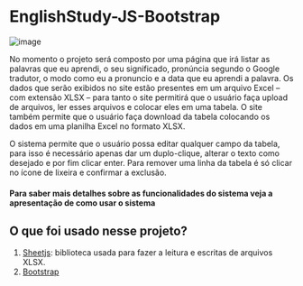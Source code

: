 # EnglishStudy-JS-Bootstrap

![image](https://user-images.githubusercontent.com/34510146/110791349-db1c6d80-8250-11eb-939e-6b82c41ca4e2.png)

No momento o projeto será composto por uma página que irá listar as palavras que eu aprendi, o seu significado, pronúncia segundo o Google tradutor, o modo como eu a pronuncio e a data que eu aprendi a palavra. 
Os dados que serão exibidos no site estão presentes em um arquivo Excel – com extensão XLSX – para tanto o site permitirá que o usuário faça upload de arquivos, ler esses arquivos e colocar eles em uma tabela. O site também permite que o usuário faça download da tabela colocando os dados em uma planilha Excel no formato XLSX. 


O sistema permite que o usuário possa editar qualquer campo da tabela, para isso é necessário apenas dar um duplo-clique, alterar o texto como desejado e por fim clicar enter.  Para remover uma linha da tabela é só clicar no ícone de lixeira e confirmar a exclusão. 

#### Para saber mais detalhes sobre as funcionalidades do sistema veja a apresentação de como usar o sistema

## O que foi usado nesse projeto?
1. [Sheetjs](https://github.com/SheetJS/sheetjs): biblioteca usada para fazer a leitura e escritas de arquivos XLSX. 
2. [Bootstrap](https://getbootstrap.com/)
